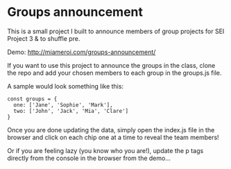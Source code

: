 # Groups announcement

This is a small project I built to announce members of group projects for SEI Project 3 & to shuffle pre. 

Demo: http://miameroi.com/groups-announcement/

If you want to use this project to announce the groups in the class, clone the repo and add your chosen members to each group in the groups.js file. 

A sample would look something like this: 

```
const groups = {
  one: ['Jane', 'Sophie', 'Mark'],
  two: ['John', 'Jack', 'Mia', 'Clare']
}
```

Once you are done updating the data, simply open the index.js file in the browser and click on each chip one at a time to reveal the team members!

Or if you are feeling lazy (you know who you are!), update the p tags directly from the console in the browser from the demo...  
